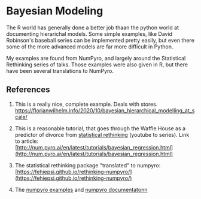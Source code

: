 # Bayesian Modeling

The R world has generally done a better job thaan the python world at documenting hierarichal
models. Some simple examples, like David Robinson's baseball series can be  implemented pretty
easily, but even there some of the more advanced models are far more difficult in Python.

My examples are found from NumPyro, and largely around the Statistical Rethinking series of talks.
Those examples were also given in R, but there have been several translations to NumPyro.

## References

1. This is a really nice, complete example. Deals with stores. https://florianwilhelm.info/2020/10/bayesian_hierarchical_modelling_at_scale/

2. This is a reasonable tutorial, that goes through the Waffle House as a predictor of divorce from [statistical rethinking](https://www.youtube.com/playlist?list=PLDcUM9US4XdNM4Edgs7weiyIguLSToZRI) (youtube to series). Link to article: [http://num.pyro.ai/en/latest/tutorials/bayesian_regression.html](http://num.pyro.ai/en/latest/tutorials/bayesian_regression.html)

3. The statistical rethinking package "translated" to numpyro: [https://fehiepsi.github.io/rethinking-numpyro/](https://fehiepsi.github.io/rethinking-numpyro/)

4. The [numpyro examples](https://readthedocs.org/projects/numpyro/downloads/pdf/stable/) and [numpyro documentatonn](http://num.pyro.ai/en/stable/index.html) 

